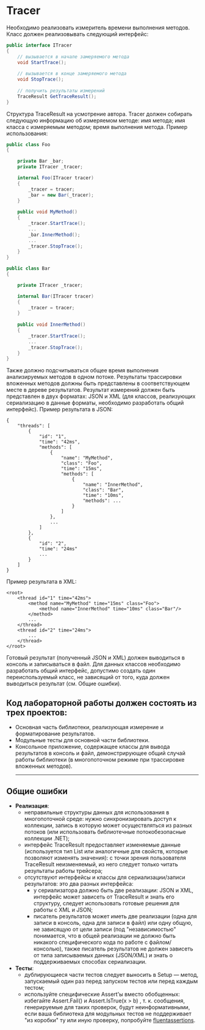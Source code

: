 # Tracer

Необходимо реализовать измеритель времени выполнения методов.
Класс должен реализовывать следующий интерфейс:
```c#
public interface ITracer
{
    // вызывается в начале замеряемого метода
    void StartTrace();​
    
    // вызывается в конце замеряемого метода 
    void StopTrace();​
    
    // получить результаты измерений  
    TraceResult GetTraceResult();
}
```
Структура TraceResult на усмотрение автора.
Tracer должен собирать следующую информацию об измеряемом методе:
имя метода;
имя класса с измеряемым методом;
время выполнения метода.
Пример использования:
```c#
public class Foo
{

    private Bar _bar;
    private ITracer _tracer;

    internal Foo(ITracer tracer)
    {
        _tracer = tracer;
        _bar = new Bar(_tracer);
    }
    
    public void MyMethod()
    {
        _tracer.StartTrace();
        ...
        _bar.InnerMethod();
        ...
        _tracer.StopTrace();
    }
}

public class Bar
{

    private ITracer _tracer;

    internal Bar(ITracer tracer)
    {
        _tracer = tracer;
    }
    
    public void InnerMethod()
    {
        _tracer.StartTrace();
        ...
        _tracer.StopTrace();
    }
}
```
Также должно подсчитываться общее время выполнения анализируемых методов в одном потоке.
Результаты трассировки вложенных методов должны быть представлены в соответствующем месте в дереве результатов.
Результат измерений должен быть представлен в двух форматах: JSON и XML 
(для классов, реализующих сериализацию в данные форматы, необходимо разработать общий интерфейс).
Пример результата в JSON:
```
{      
    "threads": [
        {    
            "id": "1",
            "time": "42ms",
            "methods": [
                {
                    "name": "MyMethod",
                    "class": "Foo",
                    "time": "15ms",
                    "methods": [
                        {
                            "name": "InnerMethod",
                            "class": "Bar",
                            "time": "10ms",
                            "methods": ...    
                        }
                    ]
                },
                ...
            ]
        },
        {
            "id": "2",
            "time": "24ms"
            ...
        }
    ]
}
```
Пример результата в XML:
```
<root>
    <thread id="1" time="42ms">
        <method name="MyMethod" time="15ms" class="Foo">
            <method name="InnerMethod" time="10ms" class="Bar"/>
        </method>
        ...
    </thread>
    <thread id="2" time="24ms">
        ...
    </thread>
</root>
```
Готовый результат (полученный JSON и XML) должен выводиться в консоль и записываться в 
файл. Для данных классов необходимо разработать общий интерфейс, допустимо создать один 
переиспользуемый класс, не зависящий от того, куда должен выводиться результат 
(см. Общие ошибки).

## Код лабораторной работы должен состоять из трех проектов:

- Основная часть библиотеки, реализующая измерение и форматирование результатов.
- Модульные тесты для основной части библиотеки.
- Консольное приложение, содержащее классы для вывода результатов в консоль и файл,
  демонстрирующее общий случай работы библиотеки (в многопоточном режиме
  при трассировке вложенных методов).
  ____
## **Общие ошибки**

- **Реализация**:
  - неправильные структуры данных для использования в многопоточной среде: нужно
    синхронизировать доступ к коллекции, запись в которую может осуществляться из разных
    потоков (или использовать библиотечные потокобезопасные коллекции .NET);
  - интерфейс TraceResult предоставляет изменяемые данные (используется тип List<T>
    или аналогичные для свойств, которые позволяют изменять значения): с точки зрения
    пользователя TraceResult неизменяемый, из него следует только читать результаты
    работы трейсера;
  - отсутствуют интерфейсы и классы для сериализации/записи результатов: это два разных интерфейса: 
    - у сериализатора должно быть две реализации: JSON и XML, интерфейс может зависеть от
      TraceResult и знать его структуру, следует использовать готовые решения для работы
      с XML и JSON;
    - писатель результатов может иметь две реализации (одна для записи в консоль, одна для
      записи в файл) или одну общую, не зависящую от цели записи (под "независимостью"
      понимается, что в общей реализации не должно быть никакого специфического кода по
      работе с файлом/консолью), также писатель результатов не должен зависеть от типа
      записываемых данных (JSON/XML) и знать о поддерживаемых способах сериализации.
- **Тесты**:
    - дублирующиеся части тестов следует выносить в Setup — метод, запускаемый один раз
      перед запуском тестов или перед каждым тестом;
    - используйте специфические Assert'ы вместо обобщенных: избегайте Assert.Fail() и
      Assert.IsTrue(x > b) , т. к. сообщения, генерируемые для таких проверок, будут
      неинформативными, если ваша библиотека для модульных тестов не поддерживает "из
      коробки" ту или иную проверку, попробуйте [fluentassertions](https://fluentassertions.com/).
